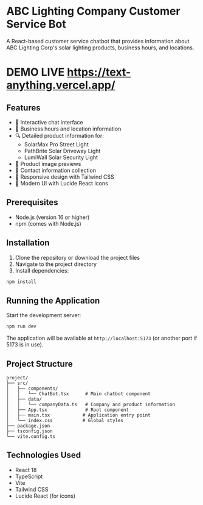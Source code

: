 # ABC Lighting Company Customer Service Bot

A React-based customer service chatbot that provides information about ABC Lighting Corp's solar lighting products, business hours, and locations.

# DEMO LIVE <https://text-anything.vercel.app/>
## Features

- 🤖 Interactive chat interface
- 🏪 Business hours and location information
- 🔍 Detailed product information for:
  - SolarMax Pro Street Light
  - PathBrite Solar Driveway Light
  - LumiWall Solar Security Light
- 📸 Product image previews
- 📝 Contact information collection
- 💅 Responsive design with Tailwind CSS
- 🎨 Modern UI with Lucide React icons

## Prerequisites

- Node.js (version 16 or higher)
- npm (comes with Node.js)

## Installation

1. Clone the repository or download the project files
2. Navigate to the project directory
3. Install dependencies:
```bash
npm install
```

## Running the Application

Start the development server:
```bash
npm run dev
```

The application will be available at `http://localhost:5173` (or another port if 5173 is in use).

## Project Structure

```
project/
├── src/
│   ├── components/
│   │   └── ChatBot.tsx      # Main chatbot component
│   ├── data/
│   │   └── companyData.ts   # Company and product information
│   ├── App.tsx              # Root component
│   ├── main.tsx            # Application entry point
│   └── index.css           # Global styles
├── package.json
├── tsconfig.json
└── vite.config.ts
```

## Technologies Used

- React 18
- TypeScript
- Vite
- Tailwind CSS
- Lucide React (for icons)
